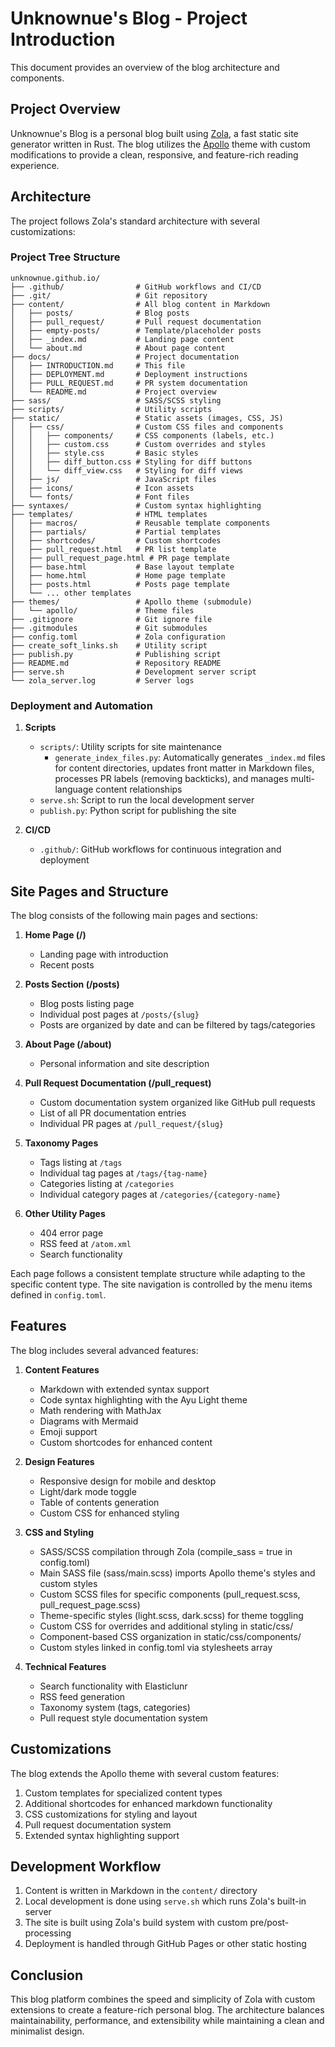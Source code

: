 # Unknownue's Blog - Project Introduction

This document provides an overview of the blog architecture and components.

## Project Overview

Unknownue's Blog is a personal blog built using [Zola](https://www.getzola.org/), a fast static site generator written in Rust. The blog utilizes the [Apollo](https://www.getzola.org/themes/apollo/) theme with custom modifications to provide a clean, responsive, and feature-rich reading experience.

## Architecture

The project follows Zola's standard architecture with several customizations:

### Project Tree Structure

```
unknownue.github.io/
├── .github/                # GitHub workflows and CI/CD
├── .git/                   # Git repository
├── content/                # All blog content in Markdown
│   ├── posts/              # Blog posts
│   ├── pull_request/       # Pull request documentation
│   ├── empty-posts/        # Template/placeholder posts
│   ├── _index.md           # Landing page content
│   └── about.md            # About page content
├── docs/                   # Project documentation
│   ├── INTRODUCTION.md     # This file
│   ├── DEPLOYMENT.md       # Deployment instructions
│   ├── PULL_REQUEST.md     # PR system documentation
│   └── README.md           # Project overview
├── sass/                   # SASS/SCSS styling
├── scripts/                # Utility scripts
├── static/                 # Static assets (images, CSS, JS)
│   ├── css/                # Custom CSS files and components
│   │   ├── components/     # CSS components (labels, etc.)
│   │   ├── custom.css      # Custom overrides and styles
│   │   ├── style.css       # Basic styles
│   │   ├── diff_button.css # Styling for diff buttons
│   │   └── diff_view.css   # Styling for diff views
│   ├── js/                 # JavaScript files
│   ├── icons/              # Icon assets
│   └── fonts/              # Font files
├── syntaxes/               # Custom syntax highlighting
├── templates/              # HTML templates
│   ├── macros/             # Reusable template components
│   ├── partials/           # Partial templates
│   ├── shortcodes/         # Custom shortcodes
│   ├── pull_request.html   # PR list template
│   ├── pull_request_page.html # PR page template
│   ├── base.html           # Base layout template
│   ├── home.html           # Home page template
│   ├── posts.html          # Posts page template
│   └── ... other templates
├── themes/                 # Apollo theme (submodule)
│   └── apollo/             # Theme files
├── .gitignore              # Git ignore file
├── .gitmodules             # Git submodules
├── config.toml             # Zola configuration
├── create_soft_links.sh    # Utility script
├── publish.py              # Publishing script
├── README.md               # Repository README
├── serve.sh                # Development server script
└── zola_server.log         # Server logs
```

### Deployment and Automation

1. **Scripts**
   - `scripts/`: Utility scripts for site maintenance
     - `generate_index_files.py`: Automatically generates `_index.md` files for content directories, updates front matter in Markdown files, processes PR labels (removing backticks), and manages multi-language content relationships
   - `serve.sh`: Script to run the local development server
   - `publish.py`: Python script for publishing the site

2. **CI/CD**
   - `.github/`: GitHub workflows for continuous integration and deployment

## Site Pages and Structure

The blog consists of the following main pages and sections:

1. **Home Page (/)** 
   - Landing page with introduction
   - Recent posts

2. **Posts Section (/posts)**
   - Blog posts listing page
   - Individual post pages at `/posts/{slug}`
   - Posts are organized by date and can be filtered by tags/categories

3. **About Page (/about)**
   - Personal information and site description

4. **Pull Request Documentation (/pull_request)**
   - Custom documentation system organized like GitHub pull requests
   - List of all PR documentation entries
   - Individual PR pages at `/pull_request/{slug}`

5. **Taxonomy Pages**
   - Tags listing at `/tags`
   - Individual tag pages at `/tags/{tag-name}`
   - Categories listing at `/categories`
   - Individual category pages at `/categories/{category-name}`

6. **Other Utility Pages**
   - 404 error page
   - RSS feed at `/atom.xml`
   - Search functionality

Each page follows a consistent template structure while adapting to the specific content type. The site navigation is controlled by the menu items defined in `config.toml`.

## Features

The blog includes several advanced features:

1. **Content Features**
   - Markdown with extended syntax support
   - Code syntax highlighting with the Ayu Light theme
   - Math rendering with MathJax
   - Diagrams with Mermaid
   - Emoji support
   - Custom shortcodes for enhanced content

2. **Design Features**
   - Responsive design for mobile and desktop
   - Light/dark mode toggle
   - Table of contents generation
   - Custom CSS for enhanced styling

3. **CSS and Styling**
   - SASS/SCSS compilation through Zola (compile_sass = true in config.toml)
   - Main SASS file (sass/main.scss) imports Apollo theme's styles and custom styles
   - Custom SCSS files for specific components (pull_request.scss, pull_request_page.scss)
   - Theme-specific styles (light.scss, dark.scss) for theme toggling
   - Custom CSS for overrides and additional styling in static/css/
   - Component-based CSS organization in static/css/components/
   - Custom styles linked in config.toml via stylesheets array

4. **Technical Features**
   - Search functionality with Elasticlunr
   - RSS feed generation
   - Taxonomy system (tags, categories)
   - Pull request style documentation system

## Customizations

The blog extends the Apollo theme with several custom features:

1. Custom templates for specialized content types
2. Additional shortcodes for enhanced markdown functionality
3. CSS customizations for styling and layout
4. Pull request documentation system
5. Extended syntax highlighting support

## Development Workflow

1. Content is written in Markdown in the `content/` directory
2. Local development is done using `serve.sh` which runs Zola's built-in server
3. The site is built using Zola's build system with custom pre/post-processing
4. Deployment is handled through GitHub Pages or other static hosting

## Conclusion

This blog platform combines the speed and simplicity of Zola with custom extensions to create a feature-rich personal blog. The architecture balances maintainability, performance, and extensibility while maintaining a clean and minimalist design.
